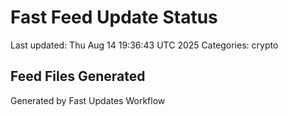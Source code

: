 # Fast Feed Update Status
Last updated: Thu Aug 14 19:36:43 UTC 2025
Categories: crypto

## Feed Files Generated

Generated by Fast Updates Workflow

